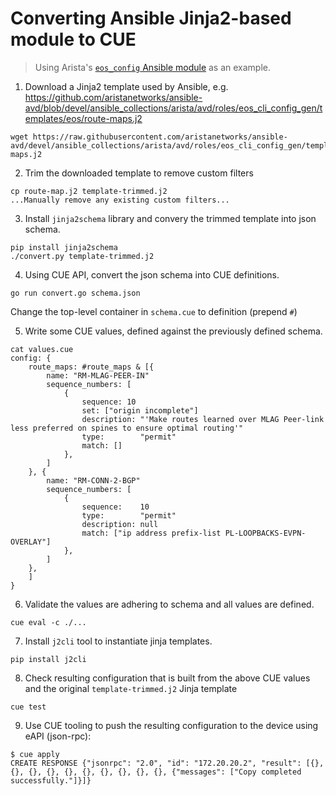 # Converting Ansible Jinja2-based module to CUE

> Using Arista's [`eos_config` Ansible module](https://github.com/ansible-collections/arista.eos/blob/main/docs/arista.eos.eos_config_module.rst) as an example.


1. Download a Jinja2 template used by Ansible, e.g. https://github.com/aristanetworks/ansible-avd/blob/devel/ansible_collections/arista/avd/roles/eos_cli_config_gen/templates/eos/route-maps.j2

```
wget https://raw.githubusercontent.com/aristanetworks/ansible-avd/devel/ansible_collections/arista/avd/roles/eos_cli_config_gen/templates/eos/route-maps.j2
```

2. Trim the downloaded template to remove custom filters

```
cp route-map.j2 template-trimmed.j2
...Manually remove any existing custom filters...
```

3. Install `jinja2schema` library and convery the trimmed template into json schema.

```
pip install jinja2schema
./convert.py template-trimmed.j2
```

4. Using CUE API, convert the json schema into CUE definitions.

```
go run convert.go schema.json
```

Change the top-level container in `schema.cue` to definition (prepend `#`)


5. Write some CUE values, defined against the previously defined schema.
```
cat values.cue
config: {
	route_maps: #route_maps & [{
		name: "RM-MLAG-PEER-IN"
		sequence_numbers: [
			{
				sequence: 10
				set: ["origin incomplete"]
				description: "'Make routes learned over MLAG Peer-link less preferred on spines to ensure optimal routing'"
				type:        "permit"
				match: []
			},
		]
	}, {
		name: "RM-CONN-2-BGP"
		sequence_numbers: [
			{
				sequence:    10
				type:        "permit"
				description: null
				match: ["ip address prefix-list PL-LOOPBACKS-EVPN-OVERLAY"]
			},
		]
	},
	]
}
```

6. Validate the values are adhering to schema and all values are defined.

```
cue eval -c ./... 
```

7. Install `j2cli` tool to instantiate jinja templates.

```
pip install j2cli
```

8. Check resulting configuration that is built from the above CUE values and the original `template-trimmed.j2` Jinja template

```
cue test
```

9. Use CUE tooling to push the resulting configuration to the device using eAPI (json-rpc):

```
$ cue apply
CREATE RESPONSE {"jsonrpc": "2.0", "id": "172.20.20.2", "result": [{}, {}, {}, {}, {}, {}, {}, {}, {}, {}, {"messages": ["Copy completed successfully."]}]}
```